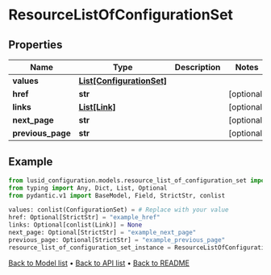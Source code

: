 # ResourceListOfConfigurationSet

## Properties
Name | Type | Description | Notes
------------ | ------------- | ------------- | -------------
**values** | [**List[ConfigurationSet]**](ConfigurationSet.md) |  | 
**href** | **str** |  | [optional] 
**links** | [**List[Link]**](Link.md) |  | [optional] 
**next_page** | **str** |  | [optional] 
**previous_page** | **str** |  | [optional] 
## Example

```python
from lusid_configuration.models.resource_list_of_configuration_set import ResourceListOfConfigurationSet
from typing import Any, Dict, List, Optional
from pydantic.v1 import BaseModel, Field, StrictStr, conlist

values: conlist(ConfigurationSet) = # Replace with your value
href: Optional[StrictStr] = "example_href"
links: Optional[conlist(Link)] = None
next_page: Optional[StrictStr] = "example_next_page"
previous_page: Optional[StrictStr] = "example_previous_page"
resource_list_of_configuration_set_instance = ResourceListOfConfigurationSet(values=values, href=href, links=links, next_page=next_page, previous_page=previous_page)

```

[Back to Model list](../README.md#documentation-for-models) &#8226; [Back to API list](../README.md#documentation-for-api-endpoints) &#8226; [Back to README](../README.md)

